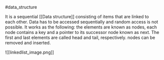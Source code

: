 #data_structure

It is a sequential [[Data structure]] consisting of items that are linked to each other. Data has to be accessed sequentially and random access is not possible. It works as the following: the elements are known as nodes, each node contains a key and a pointer to its successor node known as next. The first and last elements are called head and tail, respectively. nodes can be removed and inserted.

![[linkedlist_image.png]]